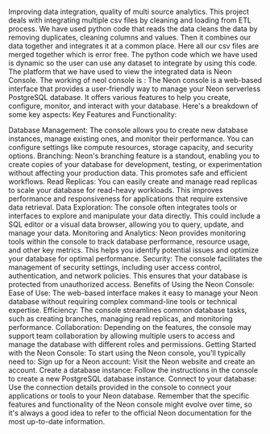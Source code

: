 Improving data integration, quality of multi source analytics. This project deals with integrating multiple csv files by cleaning and loading from ETL process. We have used python code that reads the data cleans the data by removing duplicates, cleaning columns and values. Then it combines our data together and integrates it at a common place. Here all our csv files are merged together which is error free. The python code which we have used is dynamic so the user can use any dataset to integrate by using this code. The platform that we have used to view the integrated data is Neon Console. The working of neol console is : The Neon console is a web-based interface that provides a user-friendly way to manage your Neon serverless PostgreSQL database. It offers various features to help you create, configure, monitor, and interact with your database. Here's a breakdown of some key aspects: Key Features and Functionality:

Database Management: The console allows you to create new database instances, manage existing ones, and monitor their performance. You can configure settings like compute resources, storage capacity, and security options.
Branching: Neon's branching feature is a standout, enabling you to create copies of your database for development, testing, or experimentation without affecting your production data. This promotes safe and efficient workflows.
Read Replicas: You can easily create and manage read replicas to scale your database for read-heavy workloads. This improves performance and responsiveness for applications that require extensive data retrieval.
Data Exploration: The console often integrates tools or interfaces to explore and manipulate your data directly. This could include a SQL editor or a visual data browser, allowing you to query, update, and manage your data.
Monitoring and Analytics: Neon provides monitoring tools within the console to track database performance, resource usage, and other key metrics. This helps you identify potential issues and optimize your database for optimal performance.
Security: The console facilitates the management of security settings, including user access control, authentication, and network policies. This ensures that your database is protected from unauthorized access. Benefits of Using the Neon Console:
Ease of Use: The web-based interface makes it easy to manage your Neon database without requiring complex command-line tools or technical expertise.
Efficiency: The console streamlines common database tasks, such as creating branches, managing read replicas, and monitoring performance.
Collaboration: Depending on the features, the console may support team collaboration by allowing multiple users to access and manage the database with different roles and permissions. Getting Started with the Neon Console: To start using the Neon console, you'll typically need to:
Sign up for a Neon account: Visit the Neon website and create an account.
Create a database instance: Follow the instructions in the console to create a new PostgreSQL database instance.
Connect to your database: Use the connection details provided in the console to connect your applications or tools to your Neon database. Remember that the specific features and functionality of the Neon console might evolve over time, so it's always a good idea to refer to the official Neon documentation for the most up-to-date information.
